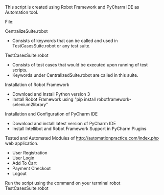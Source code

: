 This script is created using Robot Framework and PyCharm IDE as Automation tool.

File:

CentralizeSuite.robot
  - Consists of keywords that can be called and used in TestCasesSuite.robot or any test suite.
  
TestCasesSuite.robot
  - Consists of test cases that would be executed upon running of test scripts.
  - Keywords under CentralizedSuite.robot are called in this suite.

Installation of Robot Framework
 - Download and Install Python version 3
 - Install Robot Framework using "pip install robotframework-selenium2library"

Installation and Configuration of PyCharm IDE
  - Download and install latest version of PyCharm IDE
  - Install Intellibot and Robot Framework Support in PyCharm Plugins
  
Tested and Automated Modules of http://automationpractice.com/index.php web application.
  - User Registration
  - User Login
  - Add To Cart
  - Payment Checkout
  - Logout
  
Run the script using the command on your terminal
  robot TestCasesSuite.robot
